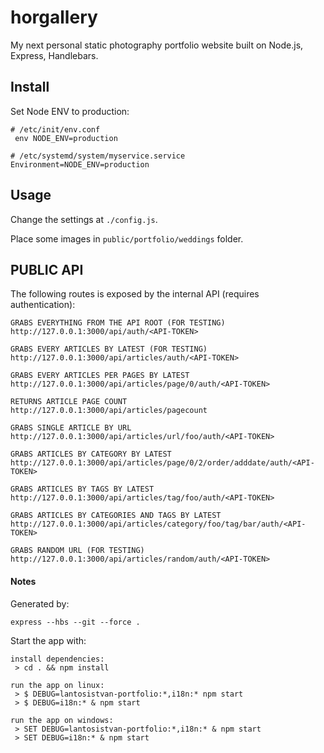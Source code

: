 # horgallery 

My next personal static photography portfolio website built on Node.js, Express, Handlebars.

## Install

Set Node ENV to production:

```
# /etc/init/env.conf
 env NODE_ENV=production
```

```
# /etc/systemd/system/myservice.service
Environment=NODE_ENV=production
```

## Usage

Change the settings at `./config.js`.

Place some images in `public/portfolio/weddings` folder.

## PUBLIC API

The following routes is exposed by the internal API (requires authentication):

```
GRABS EVERYTHING FROM THE API ROOT (FOR TESTING)
http://127.0.0.1:3000/api/auth/<API-TOKEN>

GRABS EVERY ARTICLES BY LATEST (FOR TESTING)
http://127.0.0.1:3000/api/articles/auth/<API-TOKEN>

GRABS EVERY ARTICLES PER PAGES BY LATEST
http://127.0.0.1:3000/api/articles/page/0/auth/<API-TOKEN>

RETURNS ARTICLE PAGE COUNT
http://127.0.0.1:3000/api/articles/pagecount

GRABS SINGLE ARTICLE BY URL
http://127.0.0.1:3000/api/articles/url/foo/auth/<API-TOKEN>

GRABS ARTICLES BY CATEGORY BY LATEST
http://127.0.0.1:3000/api/articles/page/0/2/order/adddate/auth/<API-TOKEN>

GRABS ARTICLES BY TAGS BY LATEST
http://127.0.0.1:3000/api/articles/tag/foo/auth/<API-TOKEN>

GRABS ARTICLES BY CATEGORIES AND TAGS BY LATEST
http://127.0.0.1:3000/api/articles/category/foo/tag/bar/auth/<API-TOKEN>

GRABS RANDOM URL (FOR TESTING)
http://127.0.0.1:3000/api/articles/random/auth/<API-TOKEN>
```

#### Notes

Generated by:

```
express --hbs --git --force .
```

Start the app with:

```
install dependencies:
 > cd . && npm install

run the app on linux:
 > $ DEBUG=lantosistvan-portfolio:*,i18n:* npm start
 > $ DEBUG=i18n:* & npm start

run the app on windows:
 > SET DEBUG=lantosistvan-portfolio:*,i18n:* & npm start
 > SET DEBUG=i18n:* & npm start
```
